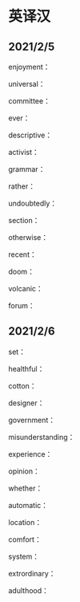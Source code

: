 # 英译汉

## 2021/2/5

enjoyment：

universal：

committee：

ever：

descriptive：

activist：

grammar：

rather：

undoubtedly：

section：

otherwise：

recent：

doom：

volcanic：

forum：

## 2021/2/6

set：

healthful：

cotton：

designer：

government：

misunderstanding：

experience：

opinion：

whether：

automatic：

location：

comfort：

system：

extrordinary：

adulthood：

